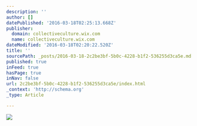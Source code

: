 ```yaml
---
description: ''
author: []
datePublished: '2016-03-18T02:25:13.668Z'
publisher:
  domain: collectiveculture.wix.com
  name: collectiveculture.wix.com
dateModified: '2016-03-18T02:20:22.520Z'
title: ''
sourcePath: _posts/2016-03-18-2c2be3bf-5b0c-4228-b1f2-536255d3ca5e.md
published: true
inFeed: true
hasPage: true
inNav: false
url: 2c2be3bf-5b0c-4228-b1f2-536255d3ca5e/index.html
_context: 'http://schema.org'
_type: Article

---
```

![](https://static.wixstatic.com/media/504f5e_b8587b0721f3497097c01e57d0d55028.jpg/v1/fill/w_480,h_480,al_c,q_90,usm_0.66_1.00_0.01/504f5e_b8587b0721f3497097c01e57d0d55028.jpg)